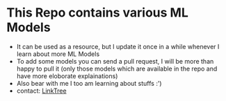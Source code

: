 # This Repo contains various ML Models
* It can be used as a resource, but I update it once in a while whenever I learn about more ML Models
* To add some models you can send a pull request, I will be more than happy to pull it (only those models which are available in the repo and have more eloborate explainations)
* Also bear with me I too am learning about stuffs :')
* contact: [LinkTree](https://linktr.ee/a.kayyy)
